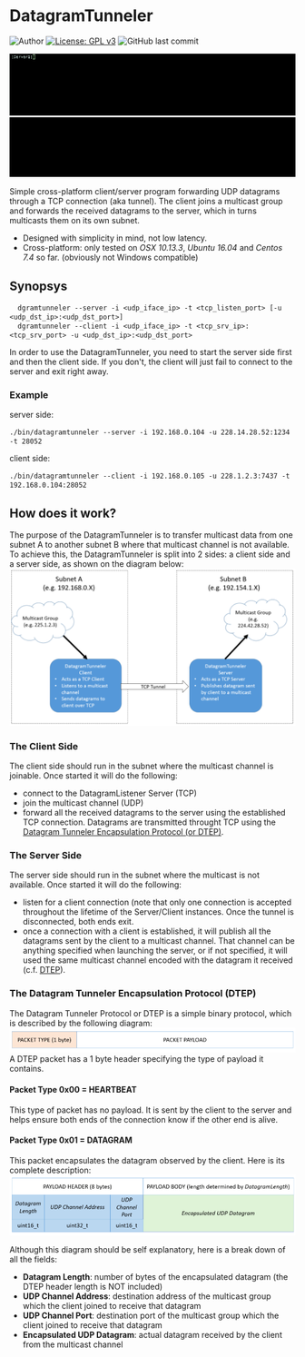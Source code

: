 # DatagramTunneler
![Author](https://img.shields.io/badge/author-MarkoPaul0-red.svg?style=flat-square)
[![License: GPL v3](https://img.shields.io/badge/License-GPL%20v3-blue.svg?style=flat-square)](https://www.gnu.org/licenses/gpl-3.0.en.html)
![GitHub last commit](https://img.shields.io/github/last-commit/MarkoPaul0/DatagramTunneler.svg?style=flat-square&maxAge=300)
<!--
![GitHub (pre-)release](https://img.shields.io/github/release/MarkoPaul0/WireBait/all.svg?style=flat-square)
![GitHub (pre-)release](https://img.shields.io/github/commits-since/MarkoPaul0/WireBait/latest.svg?style=flat-square)-->

![](doc/demo_srv.gif)
![](doc/demo_clt.gif)

Simple cross-platform client/server program forwarding UDP datagrams through a TCP connection (aka tunnel). The client joins a multicast group and forwards the received datagrams to the server, which in turns multicasts them on its own subnet.

* Designed with simplicity in mind, not low latency.
* Cross-platform: only tested on *OSX 10.13.3*, *Ubuntu 16.04* and *Centos 7.4* so far. (obviously not Windows compatible)

## Synopsys
```
  dgramtunneler --server -i <udp_iface_ip> -t <tcp_listen_port> [-u <udp_dst_ip>:<udp_dst_port>]
  dgramtunneler --client -i <udp_iface_ip> -t <tcp_srv_ip>:<tcp_srv_port> -u <udp_dst_ip>:<udp_dst_port>
```

In order to use the DatagramTunneler, you need to start the server side first and then the client side. If you don't, the client will just fail to connect to the server and exit right away.

### Example
server side:
```
./bin/datagramtunneler --server -i 192.168.0.104 -u 228.14.28.52:1234 -t 28052
```

client side:
```
./bin/datagramtunneler --client -i 192.168.0.105 -u 228.1.2.3:7437 -t 192.168.0.104:28052
```

## How does it work?
The purpose of the DatagramTunneler is to transfer multicast data from one subnet A to another subnet B where that multicast channel is not available. To achieve this, the DatagramTunneler is split into 2 sides: a client side and a server side, as shown on the diagram below:
![Datagram Tunneler](doc/diagram.png)

### The Client Side
The client side should run in the subnet where the multicast channel is joinable. Once started it will do the following:
* connect to the DatagramListener Server (TCP)
* join the multicast channel (UDP)
* forward all the received datagrams to the server using the established TCP connection. Datagrams are transmitted throught TCP using the [Datagram Tunneler Encapsulation Protocol (or DTEP)](#dtep).

### The Server Side
The server side should run in the subnet where the multicast is not available. Once started it will do the following:
* listen for a client connection (note that only one connection is accepted throughout the lifetime of the Server/Client instances. Once the tunnel is disconnected, both ends exit.
* once a connection with a client is established, it will publish all the datagrams sent by the client to a multicast channel. That channel can be anything specified when launching the server, or if not specified, it will used the same multicast channel encoded with the datagram it received (c.f. [DTEP](#dtep)).


<a name="dtep"/>

### The Datagram Tunneler Encapsulation Protocol (DTEP)
The Datagram Tunneler Protocol or DTEP is a simple binary protocol, which is described by the following diagram:
![](doc/proto_pkt.png)
A DTEP packet has a 1 byte header specifying the type of payload it contains.
#### Packet Type 0x00 = HEARTBEAT
This type of packet has no payload. It is sent by the client to the server and helps ensure both ends of the connection know if the other end is alive.
#### Packet Type 0x01 = DATAGRAM
This packet encapsulates the datagram observed by the client. Here is its complete description:
![](doc/proto_payload.png)

Although this diagram should be self explanatory, here is a break down of all the fields:
* **Datagram Length**: number of bytes of the encapsulated datagram (the DTEP header length is NOT included)
* **UDP Channel Address**: destination address of the multicast group which the client joined to receive that datagram
* **UDP Channel Port**: destination port of the multicast group which the client joined to receive that datagram
* **Encapsulated UDP Datagram**: actual datagram received by the client from the multicast channel

